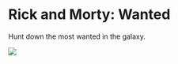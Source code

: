 # Rick and Morty: Wanted

Hunt down the most wanted in the galaxy.

<img src="/demonstration/demonstration.png"/><br>
